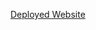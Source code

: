 [Deployed Website](http://recitation-11-team-06.eastus.cloudapp.azure.com/)

<!-- TODO: Relink these if they broke due to merge issue -->
<!-- ![cybershelf_home](https://github.com/owen-dyer/cybershelf/assets/95600646/6308f56c-dc4d-43ae-baa6-8870b137e307)
![cybershelf_signin](https://github.com/owen-dyer/cybershelf/assets/95600646/00c9f29a-2401-4108-8d1e-8b67228bc220)
![cybershelf_account](https://github.com/owen-dyer/cybershelf/assets/95600646/722ffab1-1913-4554-b683-a65c099d619b) -->